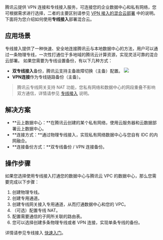 腾讯云提供 VPN 连接和专线接入服务，可连接您的企业数据中心和私有网络，您可根据需求进行选择，二者的主要区别请参见 [VPN 接入的混合云部署](http://intl.cloud.tencent.com/document/product/215/7542) 中的说明。
下面将为您介绍如何使用**专线接入**部署混合云。

## 应用场景
专线接入提供了一种快速、安全地连接腾讯云与本地数据中心的方法，用户可以通过一条物理专线，一次性打通位于多地域的腾讯云计算资源，实现灵活可靠的混合云部署。
如果您需要为专线设置备份，有以下几种方式：
- **双专线接入**备份，腾讯云支持主备故障切换（主备）配置。
![](https://mc.qcloudimg.com/static/img/bedb9f79daf8ee8c89db53a49d49b251/image.png)
- **VPN连接**作为专线链路备份（主备）。

>腾讯云专线网关支持 NAT 功能，您私有网络和数据中心的网段重叠不影响双方通信，详情请参见 [专线接入](https://intl.cloud.tencent.com/document/product/216) 说明。

## 解决方案
- **云上数据中心：**在腾讯云创建的某个私有网络，使用云服务器和云数据部署云上数据中心。
- **连接方式：**通过物理专线接入，实现私有网络数据中心与您自有 IDC 的内网融合。
- **连接备份方式：**双专线备份 / VPN 连接备份。

## 操作步骤
如果您选择使用专线接入打通您的数据中心与腾讯云 VPC 的数据中心，那么您需要完成以下步骤：
1. 创建物理专线。
2. 创建专用通道。
3. 创建专线网关接入专用通道，从而打通数据中心和您的 VPC。
4. （可选）配置专线 NAT。
5. 配置需要通信的子网所关联的路由表。
6. 您可以选择创建多条物理专线或者 VPN 连接，实现单条专线的备份。

详情请参见专线接入 [快速入门](http://intl.cloud.tencent.com/document/product/216/7557)。

